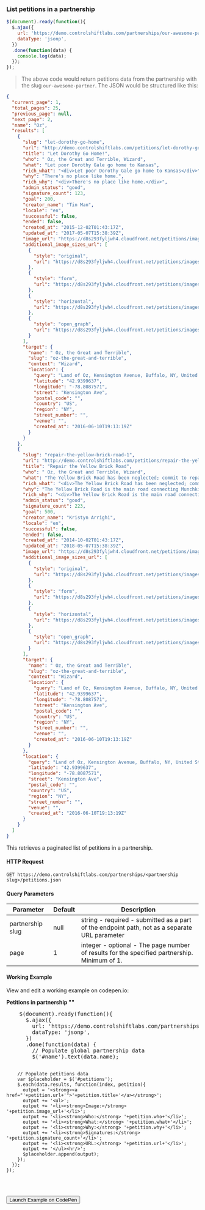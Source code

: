 ### List petitions in a partnership

```js
$(document).ready(function(){
  $.ajax({
    url: 'https://demo.controlshiftlabs.com/partnerships/our-awesome-partner/petitions.json',
    dataType: 'jsonp',
  })
  .done(function(data) {
    console.log(data);
  });
});
```

> The above code would return petitions data from the partnership with the slug `our-awesome-partner`.  The JSON would be structured like this:

```json
{
  "current_page": 1,
  "total_pages": 25,
  "previous_page": null,
  "next_page": 2,
  "name": "Oz",
  "results": [
    {
      "slug": "let-dorothy-go-home",
      "url": "http://demo.controlshiftlabs.com/petitions/let-dorothy-go-home",
      "title": "Let Dorothy Go Home!",
      "who": " Oz, the Great and Terrible, Wizard",
      "what": "Let poor Dorothy Gale go home to Kansas",
      "rich_what": "<div>Let poor Dorothy Gale go home to Kansas</div>",
      "why": "There's no place like home.",
      "rich_why": "<div>There's no place like home.</div>",
      "admin_status": "good",
      "signature_count": 123,
      "goal": 200,
      "creator_name": "Tin Man",
      "locale": "en",
      "successful": false,
      "ended": false,
      "created_at": "2015-12-02T01:43:17Z",
      "updated_at": "2017-05-07T15:38:39Z",
      "image_url": "https://d8s293fyljwh4.cloudfront.net/petitions/images/92283/hero/2016-06-20-1466458252-1098096-ywllowbrickroad.jpg?1473884741",
      "additional_image_sizes_url": [
        {
          "style": "original",
          "url": "https://d8s293fyljwh4.cloudfront.net/petitions/images/92283/original/2016-06-20-1466458252-1098096-ywllowbrickroad.jpg?1473884741"
        },
        {
          "style": "form",
          "url": "https://d8s293fyljwh4.cloudfront.net/petitions/images/92283/form/2016-06-20-1466458252-1098096-ywllowbrickroad.jpg?1473884741"
        },
        {
          "style": "horizontal",
          "url": "https://d8s293fyljwh4.cloudfront.net/petitions/images/92283/horizontal/2016-06-20-1466458252-1098096-ywllowbrickroad.jpg?1473884741"
        },
        {
          "style": "open_graph",
          "url": "https://d8s293fyljwh4.cloudfront.net/petitions/images/92283/open_graph/2016-06-20-1466458252-1098096-ywllowbrickroad.jpg?1473884741"
        }
      ],
      "target": {
        "name": " Oz, the Great and Terrible",
        "slug": "oz-the-great-and-terrible",
        "context": "Wizard",
        "location": {
          "query": "Land of Oz, Kensington Avenue, Buffalo, NY, United States",
          "latitude": "42.9399637",
          "longitude": "-78.8087571",
          "street": "Kensington Ave",
          "postal_code": "",
          "country": "US",
          "region": "NY",
          "street_number": "",
          "venue": "",
          "created_at": "2016-06-10T19:13:19Z"
        }
      }
    },
    {
      "slug": "repair-the-yellow-brick-road-1",
      "url": "http://demo.controlshiftlabs.com/petitions/repair-the-yellow-brick-road-1",
      "title": "Repair the Yellow Brick Road",
      "who": " Oz, the Great and Terrible, Wizard",
      "what": "The Yellow Brick Road has been neglected; commit to repairing the damaged sections of the road in the next year!",
      "rich_what": "<div>The Yellow Brick Road has been neglected; commit to repairing the damaged sections of the road in the next year!</div>",
      "why": "The Yellow Brick Road is the main road connecting Munchkin Country to the Emerald City and in its current state it's impassable.",
      "rich_why": "<div>The Yellow Brick Road is the main road connecting Munchkin Country to the Emerald City and in its current state it's impassable.</div>",
      "admin_status": "good",
      "signature_count": 223,
      "goal": 500,
      "creator_name": "Kristyn Arrighi",
      "locale": "en",
      "successful": false,
      "ended": false,
      "created_at": "2014-10-02T01:43:17Z",
      "updated_at": "2018-05-07T15:38:39Z",
      "image_url": "https://d8s293fyljwh4.cloudfront.net/petitions/images/92283/hero/2016-06-20-1466458252-1098096-ywllowbrickroad.jpg?1473884741",
      "additional_image_sizes_url": [
        {
          "style": "original",
          "url": "https://d8s293fyljwh4.cloudfront.net/petitions/images/92283/original/2016-06-20-1466458252-1098096-ywllowbrickroad.jpg?1473884741"
        },
        {
          "style": "form",
          "url": "https://d8s293fyljwh4.cloudfront.net/petitions/images/92283/form/2016-06-20-1466458252-1098096-ywllowbrickroad.jpg?1473884741"
        },
        {
          "style": "horizontal",
          "url": "https://d8s293fyljwh4.cloudfront.net/petitions/images/92283/horizontal/2016-06-20-1466458252-1098096-ywllowbrickroad.jpg?1473884741"
        },
        {
          "style": "open_graph",
          "url": "https://d8s293fyljwh4.cloudfront.net/petitions/images/92283/open_graph/2016-06-20-1466458252-1098096-ywllowbrickroad.jpg?1473884741"
        }
      ],
      "target": {
        "name": " Oz, the Great and Terrible",
        "slug": "oz-the-great-and-terrible",
        "context": "Wizard",
        "location": {
          "query": "Land of Oz, Kensington Avenue, Buffalo, NY, United States",
          "latitude": "42.9399637",
          "longitude": "-78.8087571",
          "street": "Kensington Ave",
          "postal_code": "",
          "country": "US",
          "region": "NY",
          "street_number": "",
          "venue": "",
          "created_at": "2016-06-10T19:13:19Z"
        }
      },
      "location": {
        "query": "Land of Oz, Kensington Avenue, Buffalo, NY, United States",
        "latitude": "42.9399637",
        "longitude": "-78.8087571",
        "street": "Kensington Ave",
        "postal_code": "",
        "country": "US",
        "region": "NY",
        "street_number": "",
        "venue": "",
        "created_at": "2016-06-10T19:13:19Z"
      }
    }
  ]
}
```

This retrieves a paginated list of petitions in a partnership.

#### HTTP Request

`GET https://demo.controlshiftlabs.com/partnerships/<partnership slug>/petitions.json`

#### Query Parameters

Parameter | Default | Description
--------- | ------- | -----------
partnership slug | null | string - required - submitted as a part of the endpoint path, not as a separate URL parameter
page | 1 | integer - optional - The page number of results for the specified partnership. Minimum of 1.

#### Working Example

View and edit a working example on codepen.io:

<div class="js-codepen-data hidden"  data-title="ControlShift Labs: List of Petitions in a Partnership Example">
  <div class="codepen-html">
    <strong>Petitions in partnership "<span id="name"></span>"</strong>
    <div id="petitions">
    </div>
  </div>
  <pre class="codepen-js">
    $(document).ready(function(){
      $.ajax({
        url: 'https://demo.controlshiftlabs.com/partnerships/rtm-roundtable-of-mice/petitions.json',
        dataType: 'jsonp',
      })
      .done(function(data) {
        // Populate global partnership data
        $('#name').text(data.name);

        // Populate petitions data
        var $placeholder = $('#petitions');
        $.each(data.results, function(index, petition){
          output = '<strong><a href="'+petition.url+'">'+petition.title+'</a></strong>';
          output += '<ul>';
          output += '<li><strong>Image:</strong> '+petition.image_url+'</li>';
          output += '<li><strong>Who:</strong> '+petition.who+'</li>';
          output += '<li><strong>What:</strong> '+petition.what+'</li>';
          output += '<li><strong>Why:</strong> '+petition.why+'</li>';
          output += '<li><strong>Signatures:</strong> '+petition.signature_count+'</li>';
          output += '<li><strong>URL:</strong> '+petition.url+'</li>';
          output += '</ul><hr/>';
          $placeholder.append(output);
        });
      });
    });
  </pre>
</div>

<form action="https://codepen.io/pen/define" method="POST" target="_blank" class="hidden">
  <input type="hidden" name="data" class="js-data" value="">
  <input type="submit" value="Launch Example on CodePen">
</form>
<div></div>
